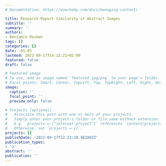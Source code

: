 ```yaml
---
# Documentation: https://wowchemy.com/docs/managing-content/

title: Research Report Similarity of Abstract Images
subtitle: ''
summary: ''
authors:
- Benjamin Rosman
tags: []
categories: []
date: -01-01
lastmod: 2022-09-17T14:22:21+02:00
featured: false
draft: false

# Featured image
# To use, add an image named `featured.jpg/png` to your page's folder.
# Focal points: Smart, Center, TopLeft, Top, TopRight, Left, Right, BottomLeft, Bottom, BottomRight.
image:
  caption: ''
  focal_point: ''
  preview_only: false

# Projects (optional).
#   Associate this post with one or more of your projects.
#   Simply enter your project's folder or file name without extension.
#   E.g. `projects = ["internal-project"]` references `content/project/deep-learning/index.md`.
#   Otherwise, set `projects = []`.
projects: []
publishDate: '2022-09-17T12:22:19.982893Z'
publication_types:
- '2'
abstract: ''
publication: ''
---
```

